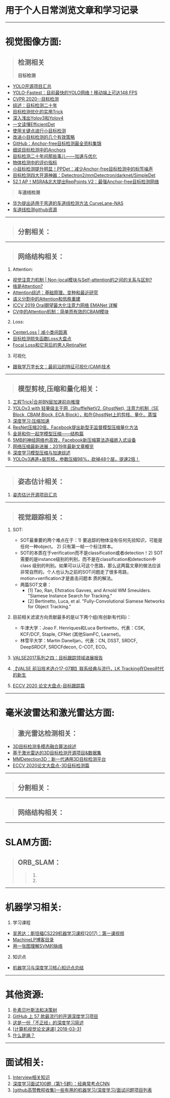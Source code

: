 
# 用于个人日常浏览文章和学习记录
-----------------------------

# 视觉图像方面:

> ## **检测相关**
> **目标检测**
  - [YOLO开源项目汇总](https://mp.weixin.qq.com/s/ye-W985naWr2HLvsth1kHw)
  - [YOLO-Fastest：目前最快的YOLO网络！移动端上可达148 FPS](https://mp.weixin.qq.com/s/S5TleBBjGqQsjnNnlGzybA)
  - [CVPR 2020--目标检测](https://mp.weixin.qq.com/s/fyr501_yGZGHGAlocPHEtw)
  - [综述：目标检测二十年](https://mp.weixin.qq.com/s/DnAVCE7rXj8SIb9tl_aCQA)
  - [目标检测优化的实用Trick](https://mp.weixin.qq.com/s/a9L5mqb6whTH2w8B3E-ECQ)
  - [深入浅出Yolov3和Yolov4](https://mp.weixin.qq.com/s/50HliXthSPMCjDrbQFs9qg)
  - [一文读懂EfficientDet](https://mp.weixin.qq.com/s/Bz5CpfrlIzlCk1g4g5O02Q)
  - [使用关键点进行小目标检测](https://mp.weixin.qq.com/s/UbCLqfyEOKUGnvySweUzMw)
  - [改进小目标检测的几个有效策略](https://mp.weixin.qq.com/s/XJz8SwQiGlck8oF6GeiQUw)
  - [GitHub：Anchor-free目标检测最全资料集锦](https://mp.weixin.qq.com/s/V32G5rYbmuYSjgKS9jW3BA)
  - [细说目标检测中的Anchors](https://mp.weixin.qq.com/s/vrrRy9exPsifNLodW9w6yw)
  - [目标检测二十年间那些事儿——加速与优化](https://mp.weixin.qq.com/s/Mf5bYWDz1pXvndrN36oV0g)
  - [物体检测中的评价指标](https://mp.weixin.qq.com/s/iy_ER5JykKX63maq3iXx9g)
  - [小目标检测提升明显！PPDet：减少Anchor-free目标检测中的标签噪声](https://mp.weixin.qq.com/s/Jl47numucnbfZduK3oeqGQ)
  - [目标检测四大开源神器：Detectron2/mmDetectron/darknet/SimpleDet](https://mp.weixin.qq.com/s/CrdkKj2nPiuUVYDs3Ky05g)
  - [52.1 AP！MSRA&北大提出RepPoints V2：最强Anchor-free目标检测网络](https://mp.weixin.qq.com/s/t3qmzIdoCPjlfmG1BYDGSw)
> **车道线检测**
  - [华为提出适用于弯道的车道线检测方法 CurveLane-NAS](https://mp.weixin.qq.com/s/LMo2aygHBFq0cA3hk-Eb_w)
  - [车道线检测github资源](https://github.com/amusi/awesome-lane-detection)

************************
> ## **分割相关：**
************************
> ## **网络结构相关：**
1. Attention:
  - [视觉注意力机制 | Non-local模块与Self-attention的之间的关系与区别?](https://mp.weixin.qq.com/s/EXVdjF6_Ik20uecfeB7uuQ)
  - [啥是Attention?](https://mp.weixin.qq.com/s/k8PdZAld2ANVoekuyQxI3w)
  - [Attention综述：基础原理、变种和最近研究](https://mp.weixin.qq.com/s/t6IboWbX5ztdscDqUjdxXg)
  - [语义分割中的Attention和低秩重建](https://zhuanlan.zhihu.com/p/77834369)
  - [ICCV 2019 Oral期望最大化注意力网络 EMANet 详解](https://zhuanlan.zhihu.com/p/78018142)
  - [CV中的Attention机制：简单而有效的CBAM模块](https://mp.weixin.qq.com/s/gEcIcS5BSArFBX1CrPhVkA)
2. Loss:
  - [CenterLoss | 减小类间距离](https://mp.weixin.qq.com/s/adK65b-5EymuYtZZwD57CA)
  - [目标检测损失函数Loss大盘点](https://mp.weixin.qq.com/s/oGe0so06KwLWtrxqzPtAGA)
  - [Focal Loss和它背后的男人RetinaNet](https://mp.weixin.qq.com/s/MQbaXx2i9d3PG1WMsvQXKg)
3. 可视化
  - [跟我学万字长文：最前沿的特征可视化(CAM)技术](https://mp.weixin.qq.com/s/iWynAThQIesrGUt00cSdbA)
************************
> ## **模型剪枝,压缩和量化相关：**
1. [工程Trick|合并BN层加速前向推理](https://mp.weixin.qq.com/s/9vGqeEn0rHp_5rjz5hiAJw)
2. [YOLOv3 with 轻量级主干网（ShuffleNetV2, GhostNet), 注意力机制（SE Block, CBAM Block, ECA Block），和在GhostNet上的剪枝、量化、蒸馏](https://github.com/HaloTrouvaille/YOLO-Multi-Backbones-Attention)
3. [深度学习·压缩加速](ttps://www.yuque.com/yahei/hey-yahei/quantization.mxnet2)
4. [ResNet压缩20倍，Facebook提出新型无监督模型压缩量化方法](https://mp.weixin.qq.com/s/zKtB_geEgUyE3Kq9mxLyFw)
5. [金哥和你一起学模型压缩——结构篇](https://mp.weixin.qq.com/s/n7neAptKozRz5p5ctvKZrQ)
6. [5MB的神经网络也高效，Facebook新压缩算法造福嵌入式设备](https://mp.weixin.qq.com/s/kxR8XTpQKf4dLWOKXO5feg)
7. [网络压缩最新进展：2019年最新文章概览](https://mp.weixin.qq.com/s/HXxnhMjAchxKSidu45kOeg)
8. [深度学习模型压缩与加速综述](https://mp.weixin.qq.com/s/MDMtJxcU1_e1qWH3H8XrZQ)
9. [YOLOv3通道+层剪枝，参数压缩98%，砍掉48个层，提速2倍！](https://mp.weixin.qq.com/s/8ZgiDFvim5wT29icVmuK7g)
************************
> ## **姿态估计相关：**
1. [姿态估计开源项目汇总](https://mp.weixin.qq.com/s/JVvnbBblh-ZEP9nsTDZ8Rw)
************************

> ## **视觉跟踪相关：**
1. SOT:
    - SOT最重要的两个难点在于：1) 要追踪的物体没有任何先验知识，可能是任何一种object。 2) 只有第一帧一个标注样本。
    - SOT的本质在于verification而不是classification或者detection！2) SOT需要的是instance级别的判别，而不是在classification和detection中class       级别的判别。如果可以认可这个思路，那么这两篇文章的做法应该非常自然的。个人也认为之前的SOT问题走了很多弯路，motion+verification才是直击问题本       质的解法。
    - 两篇SOT文章：
      * [1] Tao, Ran, Efstratios Gavves, and Arnold WM Smeulders. "Siamese Instance Search for Tracking." 
      * [2] Bertinetto, Luca, et al. "Fully-Convolutional Siamese Networks for Object Tracking."
    
2. 目前相关滤波方向贡献最多的是以下两个组(有创新有代码)：
   - 牛津大学：Joao F. Henriques和Luca Bertinetto，代表：CSK, KCF/DCF, Staple, CFNet (其他SiamFC, Learnet)。
   - 林雪平大学：Martin Danelljan，代表：CN, DSST, SRDCF, DeepSRDCF, SRDCFdecon, C-COT, ECO。
3. [VALSE2017系列之四：目标跟踪领域进展报告](https://mp.weixin.qq.com/s/lXo9CHRszcNrqGPyElmRFg)

4. [【VALSE 前沿技术选介17-07期】联系经典与流行，LK Tracking在Deep时代的新生](https://mp.weixin.qq.com/s/4s54_cPu430n87P1fSPAyQ)
5. [ECCV 2020 论文大盘点-目标跟踪篇](https://mp.weixin.qq.com/s/JXh852lAk0xLS85T7-4PCA)

************************

# 毫米波雷达和激光雷达方面:
> ## **激光雷达检测相关：**
  - [3D目标检测多模态融合算法综述](https://mp.weixin.qq.com/s/k585YMtrLSUmyzBwYR313w)
  - [基于激光雷达的3D目标检测开源项目&数据集](https://mp.weixin.qq.com/s/PqelXFcg2OrGdepmdcELKA)
  - [MMDetection3D：新一代通用3D目标检测平台](https://mp.weixin.qq.com/s/AJWRGQWH3dIw02ElpRNbEg)
  - [ECCV 2020论文大盘点-3D目标检测篇](https://mp.weixin.qq.com/s/BTKKi_1mk6AbmO6xTVANCw)
************************
> ## **分割相关：**
************************
> ## **网络结构相关：**
************************

# SLAM方面:
> ## **ORB_SLAM：**
>> 1.
>> 2.
************************
# 机器学习相关:
1. 学习课程
  - [吴恩达：斯坦福CS229机器学习课程(2017)：第一课视频](https://mp.weixin.qq.com/s?__biz=MzA3NDY0MjAyOA==&mid=2247491525&amp;idx=2&amp;sn=f694b562f2c627bf5a301fd380bef76c&source=41#wechat_redirect)
  - [MachineLP博客目录](https://blog.csdn.net/u014365862/article/details/78422372)
  - [用一张图理解SVM的脉络](https://mp.weixin.qq.com/s/xkNlqVWZ8_YuX7H-iDmnoQ)
2. 知识点
  - [机器学习与深度学习核心知识点总结 ](https://mp.weixin.qq.com/s/JbwS9Zw6LVosDc_dk9rC-Q)
************************
# 其他资源:
1. [朴素贝叶斯法和决策树](http://blog.sina.com.cn/s/blog_62b0682a0101e8xn.html)
2. [GitHub 上 57 款最流行的开源深度学习项目](https://mp.weixin.qq.com/s/Ui8pe25z7HwuBc3xIW2m2A)
3. [这是一份「不正经」的深度学习简述](https://mp.weixin.qq.com/s/P9_DQlykS19WCFRlnSPvWw)
4. [[计算机视觉论文速递] 2018-03-31](https://mp.weixin.qq.com/s/tiGBmZBDih0isMxSLBA8jA)
5. [什么是熵？](https://mp.weixin.qq.com/s?__biz=MzA5ODEzMjIyMA==&mid=2247496227&amp;idx=3&amp;sn=c1b10a1a12bf05fd192a75d36d0f7d9d&source=41#wechat_redirect)
************************
# 面试相关:
1. [Interview相关知识](https://interview.huihut.com/#/)
2. [深度学习面试100题（第1-5题）：经典常考点CNN](https://www.cnblogs.com/think90/p/11461424.html)
3. [[github高赞教程收集]一些有用的机器学习/深度学习/面试问题项目列表](https://zhuanlan.zhihu.com/p/74160076)

